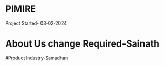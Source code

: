 # PIMIRE
Project Started- 03-02-2024
# About Us change Required-Sainath	
#Product Industry-Samadhan
